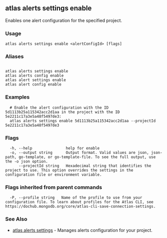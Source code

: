 ## atlas alerts settings enable

Enables one alert configuration for the specified project.


### Usage
```
atlas alerts settings enable <alertConfigId> [flags]
```

### Aliases
```

atlas alerts settings enable
atlas alerts config enable
atlas alert settings enable
atlas alert config enable
```

### Examples

```
  # Enable the alert configuration with the ID 5d1113b25a115342acc2d1aa in the project with the ID 5e2211c17a3e5a48f5497de3:
  atlas alerts settings enable 5d1113b25a115342acc2d1aa --projectId 5e2211c17a3e5a48f5497de3
```


### Flags

```
  -h, --help               help for enable
  -o, --output string      Output format. Valid values are json, json-path, go-template, or go-template-file. To see the full output, use the -o json option.
      --projectId string   Hexadecimal string that identifies the project to use. This option overrides the settings in the configuration file or environment variable.

```


### Flags inherited from parent commands

```
  -P, --profile string   Name of the profile to use from your configuration file. To learn about profiles for the Atlas CLI, see https://dochub.mongodb.org/core/atlas-cli-save-connection-settings.

```

### See Also


* [atlas alerts settings](atlas_alerts_settings.md)	- Manages alerts configuration for your project.



